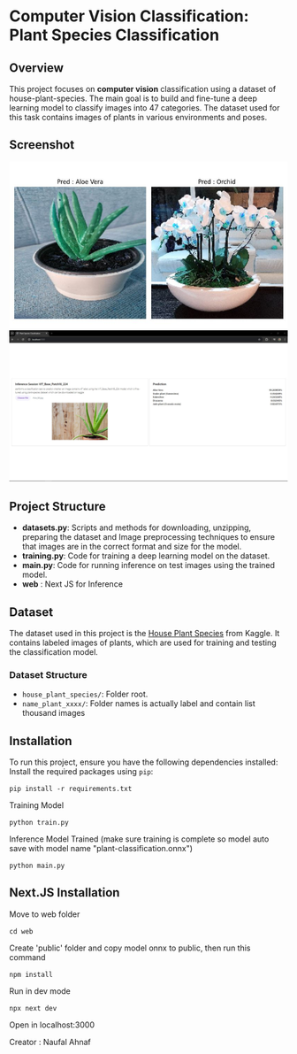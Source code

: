 # Computer Vision Classification: Plant Species Classification

## Overview

This project focuses on **computer vision** classification using a dataset of house-plant-species. The main goal is to build and fine-tune a deep learning model to classify images into 47 categories. The dataset used for this task contains images of plants in various environments and poses.

## Screenshot
![Pred_1](screenshot/save_1.JPG)
![Pred_2](web/screenshot/save_1.JPG)

## Project Structure

- **datasets.py**: Scripts and methods for downloading, unzipping, preparing the dataset and Image preprocessing techniques to ensure that images are in the correct format and size for the model.
- **training.py**: Code for training a deep learning model on the dataset.
- **main.py**: Code for running inference on test images using the trained model.
- **web** : Next JS for Inference

## Dataset

The dataset used in this project is the [House Plant Species](https://www.kaggle.com/datasets/kacpergregorowicz/house-plant-species) from Kaggle. It contains labeled images of plants, which are used for training and testing the classification model.

### Dataset Structure

- `house_plant_species/`: Folder root.
- `name_plant_xxxx/`: Folder names is actually label and contain list thousand images

## Installation

To run this project, ensure you have the following dependencies installed:
Install the required packages using `pip`:

    pip install -r requirements.txt

Training Model 

    python train.py

Inference Model Trained (make sure training is complete so model auto save with model name "plant-classification.onnx")

    python main.py

## Next.JS Installation

Move to web folder

    cd web

Create 'public' folder and copy model onnx to public, then run this command

    npm install

Run in dev mode

    npx next dev

Open in localhost:3000

Creator : Naufal Ahnaf